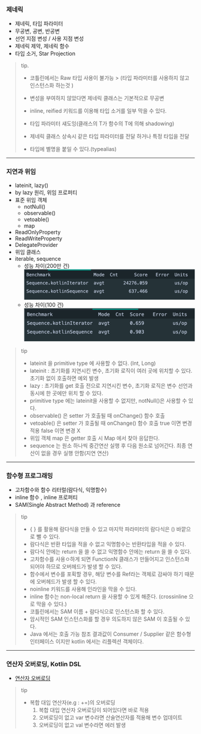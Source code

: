### 제네릭

- 제네릭, 타입 파라미터
- 무공변, 공변, 반공변
- 선언 지점 변성 / 사용 지점 변성
- 제네릭 제약, 제네릭 함수
- 타입 소거, Star Projection

> tip.
>
> - 코틀린에서는 Raw 타입 사용이 불가능
    > (타입 파라미터를 사용하지 않고 인스턴스화 하는것 )
>
> - 변성을 부여하지 않았다면 제네릭 클래스는 기본적으로 무공변
>
> - inline, reified 키워드를 이용해 타입 소거를 일부 막을 수 있다.
>
> - 타입 파라미터 섀도잉(클래스의 T가 함수의 T에 의해 shadowing)
>
> - 제네릭 클래스 상속시 같은 타입 파라미터를 전달 하거나 특정 타입을 전달
>
> - 타입에 별명을 붙일 수 있다.(typealias)

---

### 지연과 위임

- lateinit, lazy()
- by lazy 원리, 위임 프로퍼티
- 표준 위임 객체
    - notNull()
    - observable()
    - vetoable()
    - map
- ReadOnlyProperty
- ReadWriteProperty
- DelegateProvider
- 위임 클래스
- iterable, sequence
    - 성능 차이(200만 건)
      ![sequence.png](images/sequence.png)
    - 성능 차이(100 건)
      ![sequence2](images/sequence2.png)

> tip
> - lateinit 을 primitive type 에 사용할 수 없다. (Int, Long)
> - lateinit : 초기화를 지연시킨 변수, 초기화 로직이 여러 곳에 위치할 수 있다. 초기화 없이 호출하면 예외 발생
> - lazy : 초기화를 get 호출 전으로 지연시킨 변수, 초기화 로직은 변수 선언과 동시에 한 곳에만 위치 할 수 있다.
> - primitive type 에는 lateinit을 사용할 수 없지만, notNull()은 사용할 수 있다.
> - observable() 은 setter 가 호출될 때 onChange() 함수 호출
> - vetoable() 은 setter 가 호출될 때 onChange() 함수 호출 true 이면 변경 적용 false 이면 변경 X
> - 위임 객체 map 은 getter 호출 시 Map 에서 찾아 응답한다.
> - sequence 는 원소 하나씩 중간연산 실행 후 다음 원소로 넘어간다. 최종 연산이 없을 경우 실행 안함(지연 연산)


---

### 함수형 프로그래밍

- 고차함수와 함수 리터럴(람다식, 익명함수)
- inline 함수 , inline 프로퍼티
- SAM(Single Abstract Method) 과 reference

> tip
> - { } 를 활용해 람다식을 만들 수 있고 마지막 파라미터의 람다식은 () 바깥으로 뺄 수 있다.
> - 람다식은 반환 타입을 적을 수 없고 익명함수는 반환타입을 적을 수 있다.
> - 람다식 안에는 return 을 쓸 수 없고 익명함수 안에는 return 을 쓸 수 있다.
> - 고차함수를 사용ㅇ하게 되면 FunctionN 클래스가 만들어지고 인스턴스화 되어야 하므로 오버헤드가 발생 할 수 있다.
> - 함수에서 변수를 포획할 경우, 해당 변수를 Ref라는 객체로 감싸야 하기 때문에 오버헤드가 발생 할 수 있다.
> - noinline 키워드를 사용해 인라인을 막을 수 있다.
> - inline 함수는 non-local return 을 사용할 수 있게 해준다. (crossinline 으로 막을 수 있다.)
> - 코틀린에서는 SAM 이름 + 람다식으로 인스턴스화 할 수 있다.
> - 암시적인 SAM 인스턴스화를 할 경우 의도하지 않은 SAM 이 호출될 수 있다.
> - Java 에서는 호출 가능 참조 결과값이 Consumer / Supplier 같은 함수형 인터페이스 이지만 kotlin 에서는 리플렉션 객체이다.

---

### 연산자 오버로딩, Kotlin DSL
- [연산자 오버로딩](https://kotlinlang.org/docs/operator-overloading.html#unary-operations)


> tip
> - 복합 대입 연산자(e.g : +=)의 오버로딩
>   1. 복합 대입 연산자 오버로딩이 되어있다면 바로 적용
>   2. 오버로딩이 없고 var 변수라면 산술연산자를 적용해 변수 업데이트
>   3. 오버로딩이 없고 val 변수라면 에러 발생